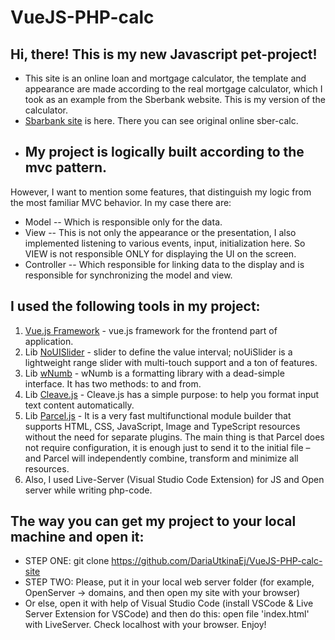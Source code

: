 # VueJS-PHP-calc 
## Hi, there! This is my new Javascript pet-project!

* This site is an online loan and mortgage calculator, 
the template and appearance are 
made according to the real mortgage calculator, 
which I took as an example from the Sberbank website. This is my 
version of the calculator.
* [Sbarbank site](https://www.sberbank.ru/ru/person/credits/home/buying_complete_house) is here.
There you can see original online sber-calc.
* ## My project is logically built according to the mvc pattern. 
However, I want to mention some features, that distinguish my logic from the most familiar MVC behavior. In my case there are:
* Model -- Which is responsible only for the data.
* View -- This is not only the appearance or the presentation, I also implemented listening to various events, input, initialization here. So VIEW is not responsible ONLY for displaying the UI on the screen.
* Controller -- Which responsible for linking data to the display and is responsible for synchronizing the model and view.


## I used the following tools in my project:
1. [Vue.js Framework](https://ru.vuejs.org/) - vue.js framework for the frontend part of application.
2. Lib [NoUISlider](https://refreshless.com/nouislider/) - slider to define the value interval; noUiSlider is a lightweight range slider with multi-touch support and a ton of features.
3. Lib [wNumb](https://refreshless.com/wnumb/) - wNumb is a formatting library with a dead-simple interface. It has two methods: to and from.
4. Lib [Cleave.js](https://nosir.github.io/cleave.js/) - Cleave.js has a simple purpose: to help you format input text content automatically.
5. Lib [Parcel.js](https://parceljs.org/) - It is a very fast multifunctional module builder that supports HTML, CSS, JavaScript, Image and TypeScript resources without the need for separate plugins. The main thing is that Parcel does not require configuration, it is enough just to send it to the initial file – and Parcel will independently combine, transform and minimize all resources.
6. Also, I used Live-Server (Visual Studio Code Extension) for JS and Open server while writing php-code.

## The way you can get my project to your local machine and open it:
* STEP ONE: git clone https://github.com/DariaUtkinaEj/VueJS-PHP-calc-site
* STEP TWO: Please, put it in your local web server folder (for example, OpenServer -> domains, and then open my site with your browser)
* Or else, open it with help of Visual Studio Code (install VSCode & Live Server Extension for VSCode) and then do this: open file 'index.html' with LiveServer. Check localhost with your browser. Enjoy! 